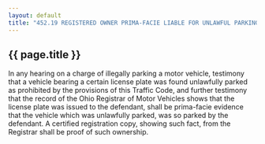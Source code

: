 ---
layout: default 
title: "452.19 REGISTERED OWNER PRIMA-FACIE LIABLE FOR UNLAWFUL PARKING."---

{{ page.title }}
----------------

In any hearing on a charge of illegally parking a motor vehicle,
testimony that a vehicle bearing a certain license plate was found
unlawfully parked as prohibited by the provisions of this Traffic Code,
and further testimony that the record of the Ohio Registrar of Motor
Vehicles shows that the license plate was issued to the defendant, shall
be prima-facie evidence that the vehicle which was unlawfully parked,
was so parked by the defendant. A certified registration copy, showing
such fact, from the Registrar shall be proof of such ownership.
